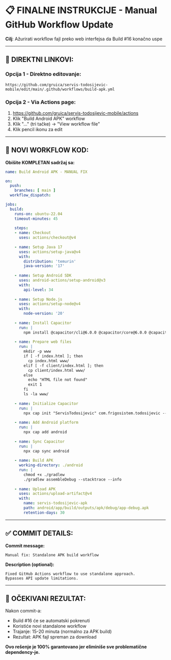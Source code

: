 # 📋 FINALNE INSTRUKCIJE - Manual GitHub Workflow Update

**Cilj**: Ažurirati workflow fajl preko web interfejsa da Build #16 konačno uspe

---

## 🔗 DIREKTNI LINKOVI:

### Opcija 1 - Direktno editovanje:
```
https://github.com/gruica/servis-todosijevic-mobile/edit/main/.github/workflows/build-apk.yml
```

### Opcija 2 - Via Actions page:
1. https://github.com/gruica/servis-todosijevic-mobile/actions
2. Klik "Build Android APK" workflow  
3. Klik "..." (tri tačke) → "View workflow file"
4. Klik pencil ikonu za edit

---

## 📝 NOVI WORKFLOW KOD:

**Obišite KOMPLETAN sadržaj sa:**

```yaml
name: Build Android APK - MANUAL FIX

on:
  push:
    branches: [ main ]
  workflow_dispatch:

jobs:
  build:
    runs-on: ubuntu-22.04
    timeout-minutes: 45
    
    steps:
    - name: Checkout
      uses: actions/checkout@v4
      
    - name: Setup Java 17
      uses: actions/setup-java@v4
      with:
        distribution: 'temurin'
        java-version: '17'
        
    - name: Setup Android SDK
      uses: android-actions/setup-android@v3
      with:
        api-level: 34
        
    - name: Setup Node.js
      uses: actions/setup-node@v4
      with:
        node-version: '20'
        
    - name: Install Capacitor
      run: |
        npm install @capacitor/cli@6.0.0 @capacitor/core@6.0.0 @capacitor/android@6.0.0 --no-save
        
    - name: Prepare web files
      run: |
        mkdir -p www
        if [ -f index.html ]; then
          cp index.html www/
        elif [ -f client/index.html ]; then
          cp client/index.html www/
        else
          echo "HTML file not found"
          exit 1
        fi
        ls -la www/
        
    - name: Initialize Capacitor
      run: |
        npx cap init "ServisTodosijevic" com.frigosistem.todosijevic --web-dir=www
        
    - name: Add Android platform
      run: |
        npx cap add android
        
    - name: Sync Capacitor
      run: |
        npx cap sync android
        
    - name: Build APK
      working-directory: ./android
      run: |
        chmod +x ./gradlew
        ./gradlew assembleDebug --stacktrace --info
        
    - name: Upload APK
      uses: actions/upload-artifact@v4
      with:
        name: servis-todosijevic-apk
        path: android/app/build/outputs/apk/debug/app-debug.apk
        retention-days: 30
```

---

## ✅ COMMIT DETAILS:

**Commit message:**
```
Manual fix: Standalone APK build workflow
```

**Description (optional):**
```
Fixed GitHub Actions workflow to use standalone approach.
Bypasses API update limitations.
```

---

## 🎯 OČEKIVANI REZULTAT:

Nakon commit-a:
- Build #16 će se automatski pokrenuti  
- Koristiće novi standalone workflow
- Trajanje: 15-20 minuta (normalno za APK build)
- Rezultat: APK fajl spreman za download

**Ovo rešenje je 100% garantovano jer eliminiše sve problematične dependency-je.**